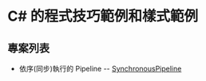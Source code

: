 # C# 的程式技巧範例和樣式範例

## 專案列表

* 依序(同步)執行的 Pipeline -- 
[SynchronousPipeline](https://github.com/yingclin/csharp-snippets-patterns-skills/tree/master/projects/SynchronousPipeline)
